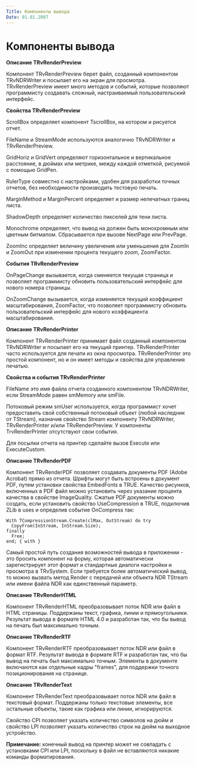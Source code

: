 ```yaml
---
Title: Компоненты вывода
Date: 01.01.2007
---
```



Компоненты вывода
=================

**Описание TRvRenderPreview**

Компонент TRvRenderPreview берет файл, созданный компонентом
TRvNDRWriter и посылает его на экран для просмотра. TRvRenderPreview
имеет много методов и событий, которые позволяют программисту создавать
сложный, настраиваемый пользовательский интерфейс.

**Свойства TRvRenderPreview**

ScrollBox определяет компонент TscrollBox, на котором и рисуется отчет.

FileName и StreamMode используются аналогично TRvNDRWriter и
TRvRenderPreview.

GridHoriz и GridVert определяют горизонтальное и вертикальное
расстояние, в дюймах или метрике, между каждой отметкой, рисуемой с
помощью GridPen.

RulerType совместно с настройками, удобен для разработки точных отчетов,
без необходимости производить тестовую печать.

MarginMethod и MarginPercent определяет и размер непечатных границ
листа.

ShadowDepth определяет количество пикселей для тени листа.

Monochrome определяет, что вывод на должен быть монохромным или цветным
битмапом. Сбрасывается при вызове NextPage или PrevPage.

ZoomInc определяет величину увеличения или уменьшения для ZoomIn и
ZoomOut при изменении процента текущего zoom, ZoomFactor.

**События TRvRenderPreview**

OnPageChange вызывается, когда сменяется текущая страница и позволяет
программисту обновить пользовательский интерфейс для нового номера
страницы.

OnZoomChange вызывается, когда изменяется текущий коэффициент
масштабирования, ZoomFactor, что позволяет программисту обновить
пользовательский интерфейс для нового коэффициента масштабирования.

**Описание TRvRenderPrinter**

Компонент TRvRenderPrinter принимает файл созданный компонентом
TRvNDRWriter и посылает его на текущий принтер. TRvRenderPrinter часто
используется для печати из окна просмотра. TRvRenderPrinter это простой
компонент, но и он имеет методы и свойства для управления печатью.

**Свойства и события TRvRenderPrinter**

FileName это имя файла отчета созданного компонентом TRvNDRWriter, если
StreamMode равен smMemory или smFile.

Потоковый режим smUser
используется, когда программист хочет предоставить свой собственный
потоковый объект (любой наследник от TStream), назначив свойство Stream
компоненту TRvNDRWriter, TRvRenderPrinter и/или TRvRenderPreview. У
компоненты TrvRenderPrinter отсутствуют свои события.

Для посылки отчета
на принтер сделайте вызов Execute или ExecuteCustom.

**Описание TRvRenderPDF**

Компонент TRvRenderPDF позволяет создавать документы PDF (Adobe Acrobat)
прямо из отчета. Шрифты могут быть встроены в документ PDF, путем
установки свойства EmbedFonts в TRUE. Качество рисунков, включенных в
PDF файл можно установить через указание процента качества в свойстве
ImageQuality. Сжатые PDF документы можно создать, если установить
свойство UseCompression в TRUE, подключив ZLib в uses и определив
событие OnCompress так:

    With TCompressionStream.Create(clMax, OutStream) do try
      CopyFrom(InStream, InStream.Size);
    finally
      Free;
    end; { with }

Самый простой путь создания возможностей вывода в приложении - это
бросить компонент на форму, которая автоматически зарегистрирует этот
формат и стандартные диалоги настройки и просмотра в TRvSystem. Если
требуется более автоматический вывод, то можно вызвать метод Render с
передачей или объекта NDR TStream или имени файла NDR как единственный
параметр.

**Описание TRvRenderHTML**

Компонент TRvRenderHTML преобразовывает поток NDR или файл в HTML
страницы. Поддержаны текст, графика, линии и прямоугольники. Результат
вывода в формате HTML 4.0 и разработан так, что бы вывод на печать был
максимально точным.

**Описание TRvRenderRTF**

Компонент TRvRenderRTF преобразовывает поток NDR или файл в формат RTF.
Результат вывода в формате RTF и разработан так, что бы вывод на печать
был максимально точным. Элементы в документе включаются как отдельные
кадры "frames", для поддержки точного позиционирования на странице.

**Описание TRvRenderText**

Компонент TRvRenderText преобразовывает поток NDR или файл в текстовый
формат. Поддержаны только текстовые элементы, все остальные объекты,
такие как графика или линии, игнорируются.

Свойство CPI позволяет указать
количество символов на дюйм и свойство LPI позволяет указать количество
строк на дюйм на выходное устройство.

**Примечание:**
конечный вывод на
принтер может не совпадать с установками CPI или LPI, поскольку в файл не
вставляются никакие команды форматирования.
